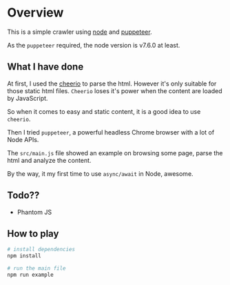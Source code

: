 # Overview

This is a simple crawler using [node](https://nodejs.org/en/) and [puppeteer](https://github.com/GoogleChrome/puppeteer).

As the `puppeteer` required, the node version is v7.6.0 at least.

## What I have done

At first, I used the [cheerio](https://github.com/cheeriojs/cheerio) to parse the html. However it's only suitable for those static html files. `Cheerio` loses it's power when the content are loaded by JavaScript.

So when it comes to easy and static content, it is a good idea to use `cheerio`.

Then I tried `puppeteer`, a powerful headless Chrome browser with a lot of Node APIs.

The `src/main.js` file showed an example on browsing some page, parse the html and analyze the content.

By the way, it my first time to use `async/await` in Node, awesome.

## Todo??

* Phantom JS

## How to play

```bash
# install dependencies
npm install 

# run the main file
npm run example
```

